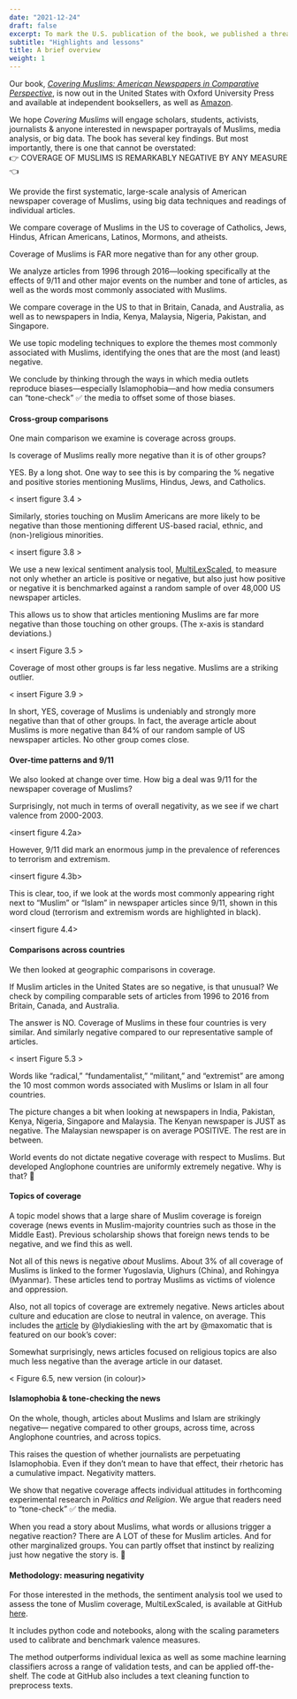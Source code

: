 ```yaml
---
date: "2021-12-24"
draft: false
excerpt: To mark the U.S. publication of the book, we published a thread on Twitter offering a summary overview of the contents and key findings of the book, along with some figures. We reproduce the thread here (edited for reading as a continuous document).
subtitle: "Highlights and lessons"
title: A brief overview
weight: 1
---
```


Our book, [_Covering Muslims: American Newspapers in Comparative Perspective_](https://global.oup.com/academic/product/covering-muslims-9780197611722?cc=us&lang=en&), is now out in the United States with Oxford University Press and available at independent booksellers, as well as [Amazon](amzn.to/3yvt3By).

We hope _Covering Muslims_ will engage scholars, students, activists, journalists & anyone interested in newspaper portrayals of Muslims, media analysis, or big data. The book has several key findings. But most importantly, there is one that cannot be overstated: <br>
👉 COVERAGE OF MUSLIMS IS REMARKABLY NEGATIVE BY ANY MEASURE 👈

We provide the first systematic, large-scale analysis of American newspaper coverage of Muslims, using big data techniques and readings of individual articles. 

We compare coverage of Muslims in the US to coverage of Catholics, Jews, Hindus, African Americans, Latinos, Mormons, and atheists. 

Coverage of Muslims is FAR more negative than for any other group.

We analyze articles from 1996 through 2016—looking specifically at the effects of 9/11 and other major events on the number and tone of articles, as well as the words most commonly associated with Muslims.

We compare coverage in the US to that in Britain, Canada, and Australia, as well as to newspapers in India, Kenya, Malaysia, Nigeria, Pakistan, and Singapore.

We use topic modeling techniques to explore the themes most commonly associated with Muslims, identifying the ones that are the most (and least) negative.

We conclude by thinking through the ways in which media outlets reproduce biases—especially Islamophobia—and how media consumers can “tone-check” ✅ the media to offset some of those biases.

#### Cross-group comparisons

One main comparison we examine is coverage across groups. 

Is coverage of Muslims really more negative than it is of other groups?

YES. By a long shot. One way to see this is by comparing the % negative and positive stories mentioning Muslims, Hindus, Jews, and Catholics.

< insert figure 3.4 >

Similarly, stories touching on Muslim Americans are more likely to be negative than those mentioning different US-based racial, ethnic, and (non-)religious minorities.

< insert figure 3.8 >

We use a new lexical sentiment analysis tool, [MultiLexScaled](https://github.com/amaurits/MultiLexScaled), to measure not only whether an article is positive or negative, but also just how positive or negative it is benchmarked against a random sample of over 48,000 US newspaper articles.

This allows us to show that articles mentioning Muslims are far more negative than those touching on other groups. (The x-axis is standard deviations.)

< insert Figure 3.5 >

Coverage of most other groups is far less negative. Muslims are a striking outlier. 

< insert Figure 3.9 >

In short, YES, coverage of Muslims is undeniably and strongly more negative than that of other groups. 
In fact, the average article about Muslims is more negative than 84% of our random sample of US newspaper articles. No other group comes close.

#### Over-time patterns and 9/11

We also looked at change over time. How big a deal was 9/11 for the newspaper coverage of Muslims?

Surprisingly, not much in terms of overall negativity, as we see if we chart valence from 2000-2003.

<insert figure 4.2a>

However, 9/11 did mark an enormous jump in the prevalence of references to terrorism and extremism.

<insert figure 4.3b>

This is clear, too, if we look at the words most commonly appearing right next to “Muslim” or “Islam” in newspaper articles since 9/11, shown in this word cloud (terrorism and extremism words are highlighted in black).

<insert figure 4.4>

#### Comparisons across countries

We then looked at geographic comparisons in coverage.

If Muslim articles in the United States are so negative, is that unusual? We check by compiling comparable sets of articles from 1996 to 2016 from Britain, Canada, and Australia. 

The answer is NO. Coverage of Muslims in these four countries is very similar. And similarly negative compared to our representative sample of articles. 

< insert Figure 5.3 >

Words like “radical,” “fundamentalist,” “militant,” and “extremist” are among the 10 most common words associated with Muslims or Islam in all four countries.

The picture changes a bit when looking at newspapers in India, Pakistan, Kenya, Nigeria, Singapore and Malaysia. The Kenyan newspaper is JUST as negative. The Malaysian newspaper is on average POSITIVE. The rest are in between.

World events do not dictate negative coverage with respect to Muslims. But developed Anglophone countries are uniformly extremely negative. Why is that? 🤔

#### Topics of coverage

A topic model shows that a large share of Muslim coverage is foreign coverage (news events in Muslim-majority countries such as those in the Middle East). Previous scholarship shows that foreign news tends to be negative, and we find this as well.

Not all of this news is negative _about_ Muslims. About 3% of all coverage of Muslims is linked to the former Yugoslavia, Uighurs (China), and Rohingya (Myanmar). These articles tend to portray Muslims as victims of violence and oppression.

Also, not all topics of coverage are extremely negative. News articles about culture and education are close to neutral in valence, on average. This includes the [article](https://www.nytimes.com/2016/10/09/magazine/letter-of-recommendation-the-life-of-marshall-hodgson.html) by @lydiakiesling with the art by @maxomatic that is featured on our book’s cover:   

Somewhat surprisingly, news articles focused on religious topics are also much less negative than the average article in our dataset.

< Figure 6.5, new version (in colour)>

#### Islamophobia & tone-checking the news

On the whole, though, articles about Muslims and Islam are strikingly negative— negative compared to other groups, across time, across Anglophone countries, and across topics.

This raises the question of whether journalists are perpetuating Islamophobia. Even if they don’t mean to have that effect, their rhetoric has a cumulative impact. Negativity matters. 

We show that negative coverage affects individual attitudes in forthcoming experimental research in _Politics and Religion_. We argue that readers need to “tone-check” ✅ the media. 

When you read a story about Muslims, what words or allusions trigger a negative reaction? There are A LOT of these for Muslim articles. And for other marginalized groups. You can partly offset that instinct by realizing just how negative the story is. 🧐

#### Methodology: measuring negativity

For those interested in the methods, the sentiment analysis tool we used to assess the tone of Muslim coverage, MultiLexScaled, is available at GitHub [here](https://github.com/amaurits/MultiLexScaled).

It includes python code and notebooks, along with the scaling parameters used to calibrate and benchmark valence measures.

The method outperforms individual lexica as well as some machine learning classifiers across a range of validation tests, and can be applied off-the-shelf. The code at GitHub also includes a text cleaning function to preprocess texts.
